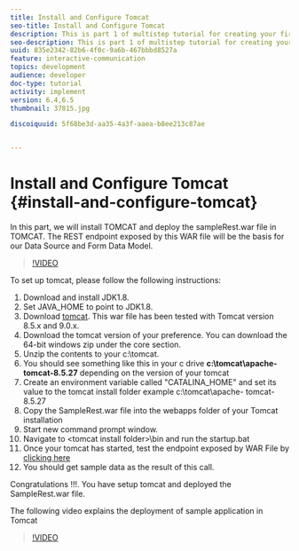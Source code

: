 ```yaml
---
title: Install and Configure Tomcat
seo-title: Install and Configure Tomcat
description: This is part 1 of multistep tutorial for creating your first interactive communications document.In this part, we will install TOMCAT and deploy the sampleRest.war file in TOMCAT. The REST endpoint exposed by this WAR file will be the basis for our Data Source and Form Data Model.
seo-description: This is part 1 of multistep tutorial for creating your first interactive communications document.In this part, we will install TOMCAT and deploy the sampleRest.war file in TOMCAT. The REST endpoint exposed by this WAR file will be the basis for our Data Source and Form Data Model.
uuid: 835e2342-82b6-4f0c-9a6b-467bbbd8527a
feature: interactive-communication
topics: development
audience: developer
doc-type: tutorial
activity: implement
version: 6.4,6.5
thumbnail: 37815.jpg

discoiquuid: 5f68be3d-aa35-4a3f-aaea-b8ee213c87ae


---
```


# Install and Configure Tomcat {#install-and-configure-tomcat}

In this part, we will install TOMCAT and deploy the sampleRest.war file in TOMCAT. The REST endpoint exposed by this WAR file will be the basis for our Data Source and Form Data Model.

>[!VIDEO](https://video.tv.adobe.com/v/37815/?quality=9&learn=on)

To set up tomcat, please follow the following instructions:

1. Download and install JDK1.8.
2. Set JAVA_HOME to point to JDK1.8.
3. Download [tomcat](https://tomcat.apache.org/). This war file has been tested with Tomcat version 8.5.x and 9.0.x.
4. Download the tomcat version of your preference. You can download the 64-bit windows zip under the core section.
5. Unzip the contents to your c:\tomcat.
6. You should see something like this in your c drive **c:\tomcat\apache-tomcat-8.5.27** depending on the version of your tomcat
7. Create an environment variable called "CATALINA_HOME" and set its value to the tomcat install folder example c:\tomcat\apache- tomcat-8.5.27
8. Copy the SampleRest.war file into the webapps  folder of your Tomcat installation
9. Start new command prompt window.
10. Navigate to &lt;tomcat install folder&gt;\bin and run the startup.bat
11. Once your tomcat has started, test the endpoint exposed by WAR File by [clicking here](http://localhost:8080/SampleRest/webapi/getStatement/9586)
12. You should get sample data as the result of this call.

Congratulations !!!. You have setup tomcat and deployed the SampleRest.war file.

The following video explains the deployment of sample application in Tomcat
>[!VIDEO](https://video.tv.adobe.com/v/37815)